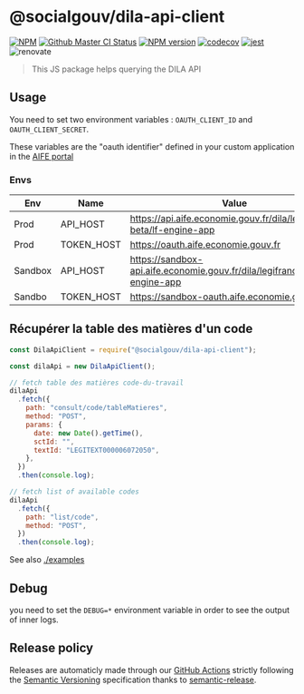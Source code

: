 # @socialgouv/dila-api-client

[![NPM][npm-banner]][npm-url]
[![Github Master CI Status][github-image]][github-url]
[![NPM version][npm-image]][npm-url]
[![codecov][codecov-image]][codecov-url]
[![jest][jest-image]][jest-url]
![renovate][renovate-image]

> This JS package helps querying the DILA API

## Usage

You need to set two environment variables : `OAUTH_CLIENT_ID` and `OAUTH_CLIENT_SECRET`.

These variables are the "oauth identifier" defined in your custom application in the [AIFE portal](https://developer.aife.economie.gouv.fr)

### Envs

| Env     | Name       | Value                                                                   |
| ------- | ---------- | ----------------------------------------------------------------------- |
| Prod    | API_HOST   | https://api.aife.economie.gouv.fr/dila/legifrance-beta/lf-engine-app    |
| Prod    | TOKEN_HOST | https://oauth.aife.economie.gouv.fr                                     |
| Sandbox | API_HOST   | https://sandbox-api.aife.economie.gouv.fr/dila/legifrance/lf-engine-app |
| Sandbo  | TOKEN_HOST | https://sandbox-oauth.aife.economie.gouv.fr                             |

## Récupérer la table des matières d'un code

```js
const DilaApiClient = require("@socialgouv/dila-api-client");

const dilaApi = new DilaApiClient();

// fetch table des matières code-du-travail
dilaApi
  .fetch({
    path: "consult/code/tableMatieres",
    method: "POST",
    params: {
      date: new Date().getTime(),
      sctId: "",
      textId: "LEGITEXT000006072050",
    },
  })
  .then(console.log);

// fetch list of available codes
dilaApi
  .fetch({
    path: "list/code",
    method: "POST",
  })
  .then(console.log);
```

See also [./examples](./examples)

## Debug

you need to set the `DEBUG=*` environment variable in order to see
the output of inner logs.

## Release policy

Releases are automaticly made through our [GitHub Actions][github-url] strictly following the [Semantic Versioning](http://semver.org/) specification thanks to [semantic-release](https://github.com/semantic-release/semantic-release).

[codecov-image]: https://codecov.io/gh/SocialGouv/dila-api-client/branch/master/graph/badge.svg
[codecov-url]: https://codecov.io/gh/SocialGouv/dila-api-client
[github-image]: https://github.com/SocialGouv/dila-api-client/workflows/ci/badge.svg?branch=master
[github-url]: https://github.com/SocialGouv/dila-api-client/actions/
[jest-image]: https://jestjs.io/img/jest-badge.svg
[jest-url]: https://github.com/facebook/jest
[npm-banner]: https://nodei.co/npm/@socialgouv/dila-api-client.png?downloads=true&downloadRank=true&stars=true
[npm-image]: http://img.shields.io/npm/v/@socialgouv/dila-api-client.svg
[npm-url]: https://npmjs.org/package/@socialgouv/dila-api-client
[renovate-image]: https://badges.renovateapi.com/github/SocialGouv/dila-api-client
